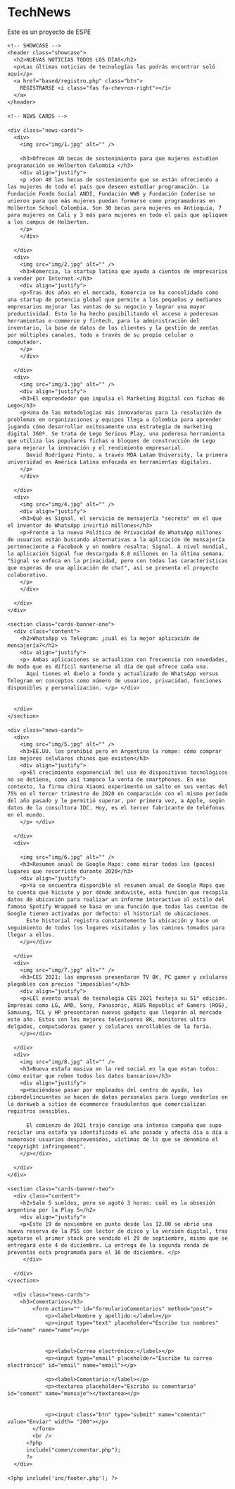 # TechNews
Este es un proyecto de ESPE
<?php
include 'global/config.php';
include 'global/conexion.php';
?>
<?php 
$tituloPagina = "Inicio Noticias";
$pagina = "inicio";
include('inc/header.php'); 
?> 

    <!-- SHOWCASE -->
    <header class="showcase">
      <h2>NUEVAS NOTICIAS TODOS LOS DÍAS</h2>
      <p>Las últimas noticias de tecnologías las podrás encontrar soló aquí</p>
      <a href="based/registro.php" class="btn">
        REGISTRARSE <i class="fas fa-chevron-right"></i>
      </a>
    </header>

    <!-- NEWS CARDS -->
    
    <div class="news-cards">
      <div>
        <img src="img/1.jpg" alt="" />
        
        <h3>Ofrecen 40 becas de sostenimiento para que mujeres estudíen programación en Holberton Colombia </h3>
        <div align="justify">
        <p >Son 40 las becas de sostenimiento que se están ofreciendo a las mujeres de todo el país que deseen estudiar programación. La Fundación Fondo Social ANDI, Fundación WWB y Fundación Coderise se unieron para que más mujeres puedan formarse como programadoras en Holberton School Colombia. Son 30 becas para mujeres en Antioquia, 7 para mujeres en Cali y 3 más para mujeres en todo el país que apliquen a los campus de Holberton.
        </p>
        </div>
       
      </div>
      <div>
        <img src="img/2.jpg" alt="" />
        <h3>Komercia, la startup latina que ayuda a cientos de empresarios a vender por Internet.</h3>
        <div align="justify">
        <p>Tras dos años en el mercado, Komercia se ha consolidado como una startup de potencia global que permite a los pequeños y medianos empresarios mejorar las ventas de su negocio y lograr una mayor productividad. Esto lo ha hecho posibilitando el acceso a poderosas herramientas e-commerce y fintech, para la administración del inventario, la base de datos de los clientes y la gestión de ventas por múltiples canales, todo a través de su propio celular o computador.
        </p>
        </div>
        
      </div>
      <div>
        <img src="img/3.jpg" alt="" />
        <div align="justify">
        <h3>El emprendedor que impulsa el Marketing Digital con fichas de Lego</h3>
        <p>Una de las metodologías más innovadoras para la resolución de problemas en organizaciones y equipos llega a Colombia para aprender jugando cómo desarrollar exitosamente una estrategia de marketing digital 360º. Se trata de Lego Serious Play, una poderosa herramienta que utiliza las populares fichas o bloques de construcción de Lego para mejorar la innovación y el rendimiento empresarial.
          David Rodríguez Pinto, a través MDA Latam University, la primera universidad en América Latina enfocada en herramientas digitales.
        </p>
        </div>
       
      </div>
      <div>
        <img src="img/4.jpg" alt="" />
        <div align="justify">
        <h3>Qué es Signal, el servicio de mensajería "secreto" en el que el inventor de WhatsApp invirtió millones</h3>
        <p>Frente a la nueva Política de Privacidad de WhatsApp millones de usuarios están buscando alternativas a la aplicación de mensajería perteneciente a Facebook y un nombre resalta: Signal. A nivel mundial, la aplicación Signal fue descargada 8.8 millones en la última semana. "Signal se enfoca en la privacidad, pero con todas las características que esperas de una aplicación de chat", así se presenta el proyecto colaborativo.  
        </p>
        </div>
       
      </div>
    </div>

    <section class="cards-banner-one">
      <div class="content">
        <h2>WhatsApp vs Telegram: ¿cuál es la mejor aplicación de mensajería?</h2>
        <div align="justify">
        <p> Ambas aplicaciones se actualizan con frecuencia con novedades, de modo que es difícil mantenerse al día de qué ofrece cada una.
          Aquí tienes el duelo a fondo y actualizado de WhatsApp versus Telegram en conceptos como número de usuarios, privacidad, funciones disponibles y personalización. </p> </div>
         

      </div>
    </section>

    <div class="news-cards">
      <div>
        <img src="img/5.jpg" alt="" />
        <h3>EE.UU. los prohibió pero en Argentina la rompe: cómo comprar los mejores celulares chinos que existen</h3>
        <div align="justify">
        <p>El crecimiento exponencial del uso de dispositivos tecnológicos no se detiene, como así tampoco la venta de smartphones. En ese contexto, la firma china Xiaomi experimentó un salto en sus ventas del 75% en el tercer trimestre de 2020 en comparación con el mismo período del año pasado y le permitió superar, por primera vez, a Apple, según datos de la consultora IDC. Hoy, es el tercer fabricante de teléfonos en el mundo.
        </p> </div>
        
      </div>
      <div>

        <img src="img/6.jpg" alt="" />
        <h3>Resumen anual de Google Maps: cómo mirar todos los (pocos) lugares que recorriste durante 2020</h3>
        <div align="justify">
        <p>Ya se encuentra disponible el resumen anual de Google Maps que te cuenta qué hiciste y por dónde anduviste, esta función que recopila datos de ubicación para realizar un informe interactivo al estilo del famoso Spotify Wrapped se basa en una función que todas las cuentas de Google tienen activadas por defecto: el historial de ubicaciones.
          Este historial registra constantemente la ubicación y hace un seguimiento de todos los lugares visitados y los caminos tomados para llegar a ellos. 
        </p></div>
       
      </div>
      <div>
        <img src="img/7.jpg" alt="" />
        <h3>CES 2021: las empresas presentaron TV 8K, PC gamer y celulares plegables con precios "imposibles"</h3>
        <div align="justify">
        <p>LEl evento anual de tecnología CES 2021 festeja su 51° edición. Empresas como LG, AMD, Sony, Panasonic, ASUS Republic of Gamers (ROG), Samsung, TCL y HP presentaron nuevos gadgets que llegarán al mercado este año. Estos son los mejores televisores 8K, monitores ultra delgados, computadoras gamer y celulares enrollables de la feria.
        </p></div>
       
      </div>
      <div>
        <img src="img/8.jpg" alt="" />
        <h3>Nueva estafa masiva en la red social en la que estan todos: cómo evitar que roben todos los datos bancarios</h3>
        <div align="justify">
        <p>Haciéndose pasar por empleados del centro de ayuda, los ciberdelincuentes se hacen de datos personales para luego venderlos en la darkweb a sitios de ecommerce fraudulentos que comercializan registros sensibles.

          El comienzo de 2021 trajo consigo una intensa campaña que supo reciclar una estafa ya identificada el año pasado y afecta día a día a numerosos usuarios desprevenidos, víctimas de lo que se denomina el "copyright infringement".
        </p></div>
       
      </div>
    </div>

    <section class="cards-banner-two">
      <div class="content">
        <h2>Sale 5 sueldos, pero se agotó 3 horas: cuál es la obsesión argentina por la Play 5</h2>
        <div align="justify">
        <p>Este 19 de noviembre en punto desde las 12.00 se abrió una nueva reserva de la PS5 con lector de disco y la versión digital, tras agotarse el primer stock pre vendido el 29 de septiembre, mismo que se entregará este 4 de diciembre. La entrega de la segunda ronda de preventas esta programada para el 16 de diciembre. </p>
         </div>
       
      </div>
    </section>

      <div class="news-cards">
        <h3>Comentarios</h3>
            <form action="" id="formularioComentarios" method="post">
                <p><label>Nombre y apellido:</label></p>            
                <p><input type="text" placeholder="Escribe tus nombres" id="name" name="name"></p>
    
    
                <p><label>Correo electrónico:</label></p>
                <p><input type="email" placeholder="Escribe tu correo electrónico" id="email" name="email"></p>
    
                <p><label>Comentario:</label></p>
                <p><textarea placeholder="Escriba su comentario" id="coment" name="mensaje"></textarea></p>
    
    
                <p><input class="btn" type="submit" name="comentar" value="Enviar" width= "200"></p>
            </form>
            <br />
          <?php 
          include("comen/comentar.php");
          ?>
      </div>

    <?php include('inc/footer.php'); ?>
